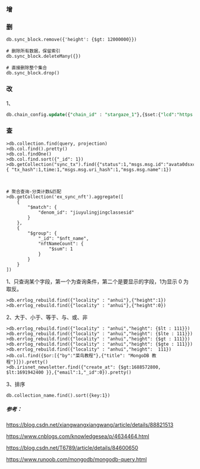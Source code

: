 ### 增



### 删

```
db.sync_block.remove({'height': {$gt: 12000000}})

# 删除所有数据，保留索引
db.sync_block.deleteMany({})

# 直接删除整个集合
db.sync_block.drop()
```



### 改

1、

```sql
db.chain_config.update({"chain_id" : "stargaze_1"},{$set:{"lcd":"https://api.stars.kingnodes.com"}})
```



### 查

```mysql
>db.collection.find(query, projection)
>db.col.find().pretty()
>db.col.findOne() 
>db.col.find.sort({"_id": 1})
>db.getCollection("sync_tx").find({"status":1,"msgs.msg.id":"avata0dsxclzibau8sbjwgtuea0ht0us"},{ "tx_hash":1,time:1,"msgs.msg.uri_hash":1,"msgs.msg.name":1})



# 聚合查询-分类计数&匹配
>db.getCollection('ex_sync_nft').aggregate([
    {
        "$match": {
            "denom_id": "jiuyulingjingclassesid"
        }
    },
    {
        "$group": {
            "_id": "$nft_name",
            "nftNameCount": {
                "$sum": 1
            }
        }
    }
])
```

1、只查询某个字段，第一个为查询条件，第二个是要显示的字段，1为显示 0 为取反。

```mysql
>db.errlog_rebuild.find({"locality" : "anhui"},{"height":1})
>db.errlog_rebuild.find({"locality" : "anhui"},{"height":0})
```

2、大于、小于、等于、与、或、非

```mysql
>db.errlog_rebuild.find({"locality" : "anhui","height": {$lt : 111}})
>db.errlog_rebuild.find({"locality" : "anhui","height": {$lte : 111}})
>db.errlog_rebuild.find({"locality" : "anhui","height": {$gt : 111}})
>db.errlog_rebuild.find({"locality" : "anhui","height": {$gte : 111}})
>db.errlog_rebuild.find({"locality" : "anhui","height":  111})
>db.col.find({$or:[{"by":"菜鸟教程"},{"title": "MongoDB 教程"}]}).pretty()
>db.irisnet_newsletter.find({"create_at": {$gt:1688572800, $lt:1691942400 }},{"email":1,"_id":0}).pretty()
```

3、排序

```
db.collection_name.find().sort({key:1})
```





##### 参考：

https://blog.csdn.net/xiangwangxiangwang/article/details/88821513

https://www.cnblogs.com/knowledgesea/p/4634464.html

https://blog.csdn.net/T6789/article/details/84600650

https://www.runoob.com/mongodb/mongodb-query.html